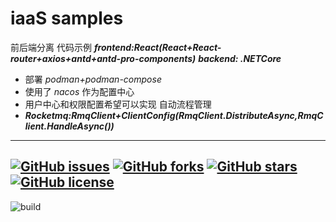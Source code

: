 # iaaS samples
 前后端分离 代码示例
 _**frontend:React(React+React-router+axios+antd+antd-pro-components)**_
 _**backend: .NETCore**_ 
- 部署   _podman+podman-compose_
- 使用了 _nacos_  作为配置中心 
- 用户中心和权限配置希望可以实现 自动流程管理
- _**Rocketmq:RmqClient+ClientConfig(RmqClient.DistributeAsync,RmqClient.HandleAsync())**_
---
[![GitHub issues](https://img.shields.io/github/issues/gainorloss/iaaS)](https://github.com/gainorloss/iaaS/issues)
[![GitHub forks](https://img.shields.io/github/forks/gainorloss/iaaS)](https://github.com/gainorloss/iaaS/network)
[![GitHub stars](https://img.shields.io/github/stars/gainorloss/iaaS)](https://github.com/gainorloss/iaaS/stargazers)
[![GitHub license](https://img.shields.io/github/license/gainorloss/iaaS)](https://github.com/gainorloss/iaaS/blob/master/LICENSE)
---

![build](https://github.com/gainorloss/iaaS/workflows/.NET/badge.svg)
   